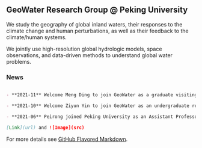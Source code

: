 ## GeoWater Research Group @ Peking University

We study the geography of global inland waters, their responses to the climate change and human perturbations, as well as their feedback to the climate/human systems.

We jointly use high-resolution global hydrologic models, space observations, and data-driven methods to understand global water problems.

### News

```markdown

- **2021-11** Welcome Meng Ding to join GeoWater as a graduate visiting student.

- **2021-10** Welcome Ziyun Yin to join GeoWater as an undergraduate research assistant.

- **2021-06** Peirong joined Peking University as an Assistant Professor.

[Link](url) and ![Image](src)
```

For more details see [GitHub Flavored Markdown](https://guides.github.com/features/mastering-markdown/).
